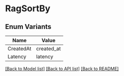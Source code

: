 # RagSortBy

## Enum Variants

| Name | Value |
|---- | -----|
| CreatedAt | created_at |
| Latency | latency |


[[Back to Model list]](../README.md#documentation-for-models) [[Back to API list]](../README.md#documentation-for-api-endpoints) [[Back to README]](../README.md)



